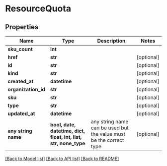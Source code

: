 # ResourceQuota


## Properties
Name | Type | Description | Notes
------------ | ------------- | ------------- | -------------
**sku_count** | **int** |  | 
**href** | **str** |  | [optional] 
**id** | **str** |  | [optional] 
**kind** | **str** |  | [optional] 
**created_at** | **datetime** |  | [optional] 
**organization_id** | **str** |  | [optional] 
**sku** | **str** |  | [optional] 
**type** | **str** |  | [optional] 
**updated_at** | **datetime** |  | [optional] 
**any string name** | **bool, date, datetime, dict, float, int, list, str, none_type** | any string name can be used but the value must be the correct type | [optional]

[[Back to Model list]](../README.md#documentation-for-models) [[Back to API list]](../README.md#documentation-for-api-endpoints) [[Back to README]](../README.md)


